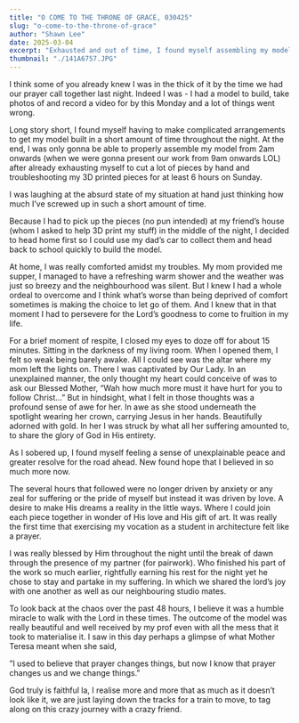 ```yaml
---
title: "O COME TO THE THRONE OF GRACE, 030425"
slug: "o-come-to-the-throne-of-grace"
author: "Shawn Lee"
date: 2025-03-04
excerpt: "Exhausted and out of time, I found myself assembling my model at 2 AM, yet a moment of reflection before Our Lady filled me with peace and resolve."
thumbnail: "./141A6757.JPG"
---
```


I think some of you already knew I was in the thick of it by the time we had our prayer call together last night. Indeed I was - I had a model to build, take photos of and record a video for by this Monday and a lot of things went wrong.

Long story short, I found myself having to make complicated arrangements to get my model built in a short amount of time throughout the night. At the end, I was only gonna be able to properly assemble my model from 2am onwards (when we were gonna present our work from 9am onwards LOL) after already exhausting myself to cut a lot of pieces by hand and troubleshooting my 3D printed pieces for at least 6 hours on Sunday.

I was laughing at the absurd state of my situation at hand just thinking how much I’ve screwed up in such a short amount of time.

Because I had to pick up the pieces (no pun intended) at my friend’s house (whom I asked to help 3D print my stuff)  in the middle of the night, I decided to head home first so I could use my dad’s car to collect them and head back to school quickly to build the model.

At home, I was really comforted amidst my troubles. My mom provided me supper, I managed to have a refreshing warm shower and the weather was just so breezy and the neighbourhood was silent.
But I knew I had a whole ordeal to overcome and I think what’s worse than being deprived of comfort sometimes is making the choice to let go of them. And I knew that in that moment I had to persevere for the Lord’s goodness to come to fruition in my life.

For a brief moment of respite, I closed my eyes to doze off for about 15 minutes. Sitting in the darkness of my living room. When I opened them, I felt so weak being barely awake. All I could see was the altar where my mom left the lights on. There I was captivated by Our Lady. In an unexplained manner, the only thought my heart could conceive of was to ask our Blessed Mother, “Wah how much more must it have hurt for you to follow Christ…” But in hindsight, what I felt in those thoughts was a profound sense of awe for her. In awe as she stood underneath the spotlight wearing her crown, carrying Jesus in her hands. Beautifully adorned with gold. In her I was struck by what all her suffering amounted to, to share the glory of God in His entirety.

As I sobered up, I found myself feeling a sense of unexplainable peace and greater resolve for the road ahead. New found hope that I believed in so much more now.

The several hours that followed were no longer driven by anxiety or any zeal for suffering or the pride of myself but instead it was driven by love. A desire to make His dreams a reality in the little ways. Where I could join each piece together in wonder of His love and His gift of art. It was really the first time that exercising my vocation as a student in architecture felt like a prayer.

I was really blessed by Him throughout the night until the break of dawn through the presence of my partner (for pairwork). Who finished his part of the work so much earlier, rightfully earning his rest for the night yet he chose to stay and partake in my suffering. In which we shared the lord’s joy with one another as well as our neighbouring studio mates.

To look back at the chaos over the past 48 hours, I believe it was a humble miracle to walk with the Lord in these times. The outcome of the model was really beautiful and well received by my prof even with all the mess that it took to materialise it. I saw in this day perhaps a glimpse of what Mother Teresa meant when she said,

”I used to believe that prayer changes things, but now I know that prayer changes us and we change things.”

God truly is faithful la, I realise more and more that as much as it doesn’t look like it, we are just laying down the tracks for a train to move, to tag along on this crazy journey with a crazy friend.
